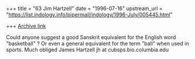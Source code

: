 +++
title = "63 Jim Hartzell"
date = "1996-07-16"
upstream_url = "https://list.indology.info/pipermail/indology/1996-July/005445.html"

+++
[Archive link](https://list.indology.info/pipermail/indology/1996-July/005445.html)

Could anyone suggest a good Sanskrit equivalent for the English word
"basketball" ?  Or even a general equivalent for the term "ball" when
used in sports.
Much obliged
James Hartzell
jh at cubsps.bio.columbia.edu





